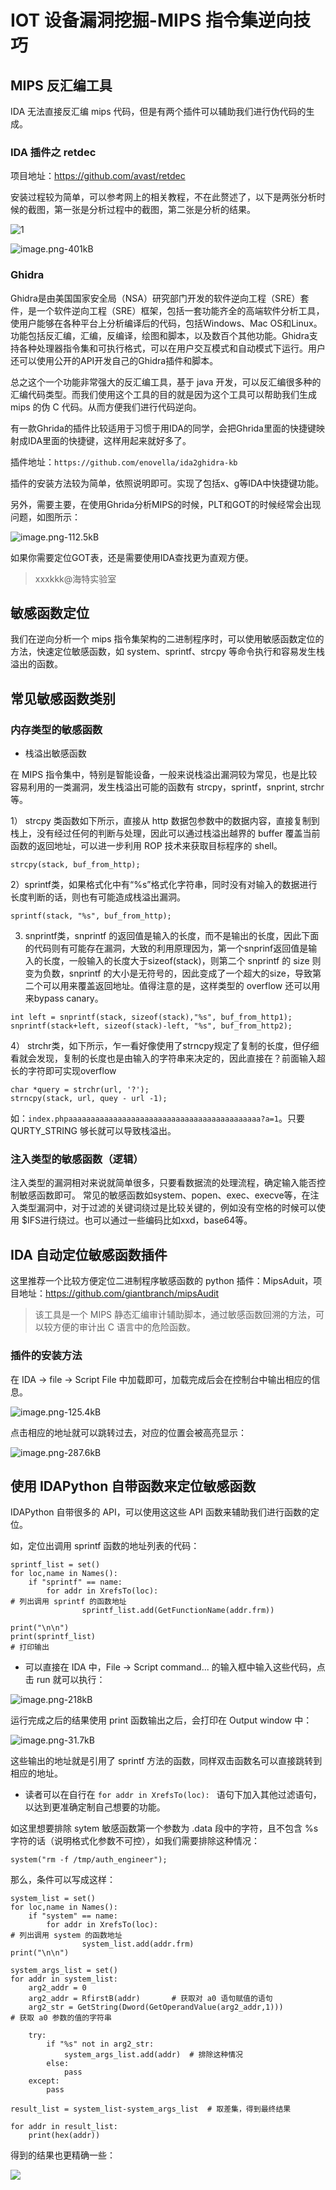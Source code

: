 # IOT 设备漏洞挖掘-MIPS 指令集逆向技巧

## MIPS 反汇编工具

IDA 无法直接反汇编 mips 代码，但是有两个插件可以辅助我们进行伪代码的生成。

### IDA 插件之 retdec

项目地址：https://github.com/avast/retdec

安装过程较为简单，可以参考网上的相关教程，不在此赘述了，以下是两张分析时候的截图，第一张是分析过程中的截图，第二张是分析的结果。

![1](http://static.zybuluo.com/H4l0/gw23cphl54ael140xpibmi1f/image.png)

![image.png-401kB][1]

### Ghidra

> 
Ghidra是由美国国家安全局（NSA）研究部门开发的软件逆向工程（SRE）套件，是一个软件逆向工程（SRE）框架，包括一套功能齐全的高端软件分析工具，使用户能够在各种平台上分析编译后的代码，包括Windows、Mac OS和Linux。功能包括反汇编，汇编，反编译，绘图和脚本，以及数百个其他功能。Ghidra支持各种处理器指令集和可执行格式，可以在用户交互模式和自动模式下运行。用户还可以使用公开的API开发自己的Ghidra插件和脚本。

总之这个一个功能非常强大的反汇编工具，基于 java 开发，可以反汇编很多种的汇编代码类型。而我们使用这个工具的目的就是因为这个工具可以帮助我们生成 mips 的伪 C 代码。从而方便我们进行代码逆向。

有一款Ghrida的插件比较适用于习惯于用IDA的同学，会把Ghrida里面的快捷键映射成IDA里面的快捷键，这样用起来就好多了。

插件地址：`https://github.com/enovella/ida2ghidra-kb`

插件的安装方法较为简单，依照说明即可。实现了包括x、g等IDA中快捷键功能。

另外，需要主要，在使用Ghrida分析MIPS的时候，PLT和GOT的时候经常会出现问题，如图所示：

![image.png-112.5kB][2]

如果你需要定位GOT表，还是需要使用IDA查找更为直观方便。

> xxxkkk@海特实验室

## 敏感函数定位

我们在逆向分析一个 mips 指令集架构的二进制程序时，可以使用敏感函数定位的方法，快速定位敏感函数，如 system、sprintf、strcpy 等命令执行和容易发生栈溢出的函数。

## 常见敏感函数类别

### 内存类型的敏感函数

* 栈溢出敏感函数

在 MIPS 指令集中，特别是智能设备，一般来说栈溢出漏洞较为常见，也是比较容易利用的一类漏洞，发生栈溢出可能的函数有 strcpy，sprintf，snprint, strchr 等。

1） strcpy 类函数如下所示，直接从 http 数据包参数中的数据内容，直接复制到栈上，没有经过任何的判断与处理，因此可以通过栈溢出越界的 buffer 覆盖当前函数的返回地址，可以进一步利用 ROP 技术来获取目标程序的 shell。

```
strcpy(stack, buf_from_http);
```

2）sprintf类，如果格式化中有“%s”格式化字符串，同时没有对输入的数据进行长度判断的话，则也有可能造成栈溢出漏洞。

```
sprintf(stack, "%s", buf_from_http);
```

3) snprintf类，snprintf 的返回值是输入的长度，而不是输出的长度，因此下面的代码则有可能存在漏洞，大致的利用原理因为，第一个snprinf返回值是输入的长度，一般输入的长度大于sizeof(stack)，则第二个 snprintf 的 size 则变为负数，snprintf 的大小是无符号的，因此变成了一个超大的size，导致第二个可以用来覆盖返回地址。值得注意的是，这样类型的 overflow 还可以用来bypass canary。 

```
int left = snprintf(stack, sizeof(stack),"%s", buf_from_http1);
snprintf(stack+left, sizeof(stack)-left, "%s", buf_from_http2);
```

4） strchr类，如下所示，乍一看好像使用了strncpy规定了复制的长度，但仔细看就会发现，复制的长度也是由输入的字符串来决定的，因此直接在？前面输入超长的字符即可实现overflow

```
char *query = strchr(url, '?');
strncpy(stack, url, quey - url -1);
```

如：`index.phpaaaaaaaaaaaaaaaaaaaaaaaaaaaaaaaaaaaaaaaaaaa?a=1`。只要 QURTY_STRING 够长就可以导致栈溢出。

### 注入类型的敏感函数（逻辑）
注入类型的漏洞相对来说就简单很多，只要看数据流的处理流程，确定输入能否控制敏感函数即可。
常见的敏感函数如system、popen、exec、execve等，在注入类型漏洞中，对于过滤的关键词绕过是比较关键的，例如没有空格的时候可以使用 $IFS进行绕过。也可以通过一些编码比如xxd，base64等。

## IDA 自动定位敏感函数插件

这里推荐一个比较方便定位二进制程序敏感函数的 python 插件：MipsAduit，项目地址：https://github.com/giantbranch/mipsAudit

> 该工具是一个 MIPS 静态汇编审计辅助脚本，通过敏感函数回溯的方法，可以较方便的审计出 C 语言中的危险函数。

### 插件的安装方法

在 IDA -> file -> Script File 中加载即可，加载完成后会在控制台中输出相应的信息。

![image.png-125.4kB][3]

点击相应的地址就可以跳转过去，对应的位置会被高亮显示：

![image.png-287.6kB][4]


## 使用 IDAPython 自带函数来定位敏感函数

IDAPython 自带很多的 API，可以使用这这些 API 函数来辅助我们进行函数的定位。

如，定位出调用 sprintf 函数的地址列表的代码：

```
sprintf_list = set()
for loc,name in Names():
    if "sprintf" == name:
        for addr in XrefsTo(loc):											# 列出调用 sprintf 的函数地址
                sprintf_list.add(GetFunctionName(addr.frm))
                
print("\n\n")
print(sprintf_list)																# 打印输出
```
- 可以直接在 IDA 中，File -> Script command... 的输入框中输入这些代码，点击 run 就可以执行：

![image.png-218kB][5]

运行完成之后的结果使用 print 函数输出之后，会打印在 Output window 中：

![image.png-31.7kB][6]

这些输出的地址就是引用了 sprintf 方法的函数，同样双击函数名可以直接跳转到相应的地址。

- 读者可以在自行在 `for addr in XrefsTo(loc): ` 语句下加入其他过滤语句，以达到更准确定制自己想要的功能。

如这里想要排除 sytem 敏感函数第一个参数为 .data 段中的字符，且不包含 %s 字符的话（说明格式化参数不可控），如我们需要排除这种情况：

```
system("rm -f /tmp/auth_engineer");
```

那么，条件可以写成这样：

```
system_list = set()
for loc,name in Names():
    if "system" == name:
        for addr in XrefsTo(loc):                                            # 列出调用 system 的函数地址
                system_list.add(addr.frm)
print("\n\n")

system_args_list = set()
for addr in system_list:
    arg2_addr = 0
    arg2_addr = RfirstB(addr)       # 获取对 a0 语句赋值的语句
    arg2_str = GetString(Dword(GetOperandValue(arg2_addr,1)))                                # 获取 a0 参数的值的字符串 

    try:
        if "%s" not in arg2_str:
            system_args_list.add(addr)  # 排除这种情况
        else:
            pass
    except:
        pass
        
result_list = system_list-system_args_list  # 取差集，得到最终结果

for addr in result_list:
    print(hex(addr))
```

得到的结果也更精确一些：

![](http://10.20.152.151/server/../Public/Uploads/2020-03-27/5e7d6fb836a0a.png)


  [1]: http://static.zybuluo.com/H4l0/jofhmrwbbyrecierwda6go3m/image.png
  [2]: http://static.zybuluo.com/H4l0/4h1984vstnofxnaqx93p0xt8/image.png
  [3]: http://static.zybuluo.com/H4l0/a3h3txd3nue0k6qrh4jkibdh/image.png
  [4]: http://static.zybuluo.com/H4l0/hjufchrzgl5akko5vaodef38/image.png
  [5]: http://static.zybuluo.com/H4l0/13ny6s9ai430ej7l7hrk4qof/image.png
  [6]: http://static.zybuluo.com/H4l0/i5lb6x01sq817o22xp7whe2k/image.png

